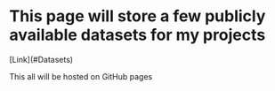 
<html>
<body>
 
<h1>This page will store a few publicly available datasets for my projects</h1>
 [Link](#Datasets)
<p>This all will be hosted on GitHub pages</p>
</body>
</html>
